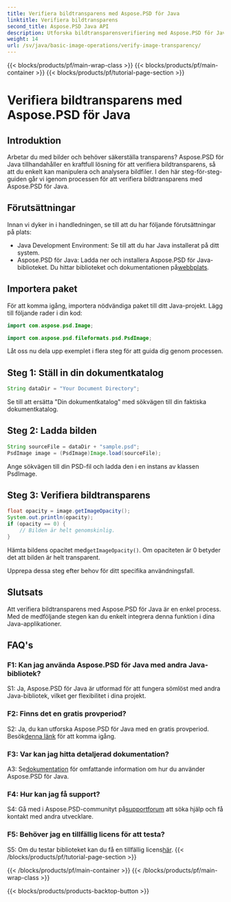 ```yaml
---
title: Verifiera bildtransparens med Aspose.PSD för Java
linktitle: Verifiera bildtransparens
second_title: Aspose.PSD Java API
description: Utforska bildtransparensverifiering med Aspose.PSD för Java. Enkel integration, detaljerad dokumentation och utmärkt communitysupport.
weight: 14
url: /sv/java/basic-image-operations/verify-image-transparency/
---
```


{{< blocks/products/pf/main-wrap-class >}}
{{< blocks/products/pf/main-container >}}
{{< blocks/products/pf/tutorial-page-section >}}

# Verifiera bildtransparens med Aspose.PSD för Java

## Introduktion

Arbetar du med bilder och behöver säkerställa transparens? Aspose.PSD för Java tillhandahåller en kraftfull lösning för att verifiera bildtransparens, så att du enkelt kan manipulera och analysera bildfiler. I den här steg-för-steg-guiden går vi igenom processen för att verifiera bildtransparens med Aspose.PSD för Java.

## Förutsättningar

Innan vi dyker in i handledningen, se till att du har följande förutsättningar på plats:

- Java Development Environment: Se till att du har Java installerat på ditt system.
-  Aspose.PSD för Java: Ladda ner och installera Aspose.PSD för Java-biblioteket. Du hittar biblioteket och dokumentationen på[webbplats](https://releases.aspose.com/psd/java/).

## Importera paket

För att komma igång, importera nödvändiga paket till ditt Java-projekt. Lägg till följande rader i din kod:

```java
import com.aspose.psd.Image;

import com.aspose.psd.fileformats.psd.PsdImage;
```

Låt oss nu dela upp exemplet i flera steg för att guida dig genom processen.

## Steg 1: Ställ in din dokumentkatalog

```java
String dataDir = "Your Document Directory";
```

Se till att ersätta "Din dokumentkatalog" med sökvägen till din faktiska dokumentkatalog.

## Steg 2: Ladda bilden

```java
String sourceFile = dataDir + "sample.psd";
PsdImage image = (PsdImage)Image.load(sourceFile);
```

Ange sökvägen till din PSD-fil och ladda den i en instans av klassen PsdImage.

## Steg 3: Verifiera bildtransparens

```java
float opacity = image.getImageOpacity();
System.out.println(opacity);
if (opacity == 0) {
    // Bilden är helt genomskinlig.
}
```

 Hämta bildens opacitet med`getImageOpacity()`. Om opaciteten är 0 betyder det att bilden är helt transparent.

Upprepa dessa steg efter behov för ditt specifika användningsfall.

## Slutsats

Att verifiera bildtransparens med Aspose.PSD för Java är en enkel process. Med de medföljande stegen kan du enkelt integrera denna funktion i dina Java-applikationer.

## FAQ's

### F1: Kan jag använda Aspose.PSD för Java med andra Java-bibliotek?

S1: Ja, Aspose.PSD för Java är utformad för att fungera sömlöst med andra Java-bibliotek, vilket ger flexibilitet i dina projekt.

### F2: Finns det en gratis provperiod?

 S2: Ja, du kan utforska Aspose.PSD för Java med en gratis provperiod. Besök[denna länk](https://releases.aspose.com/) för att komma igång.

### F3: Var kan jag hitta detaljerad dokumentation?

 A3: Se[dokumentation](https://reference.aspose.com/psd/java/) för omfattande information om hur du använder Aspose.PSD för Java.

### F4: Hur kan jag få support?

 S4: Gå med i Aspose.PSD-communityt på[supportforum](https://forum.aspose.com/c/psd/34) att söka hjälp och få kontakt med andra utvecklare.

### F5: Behöver jag en tillfällig licens för att testa?

 S5: Om du testar biblioteket kan du få en tillfällig licens[här](https://purchase.aspose.com/temporary-license/).
{{< /blocks/products/pf/tutorial-page-section >}}

{{< /blocks/products/pf/main-container >}}
{{< /blocks/products/pf/main-wrap-class >}}

{{< blocks/products/products-backtop-button >}}
